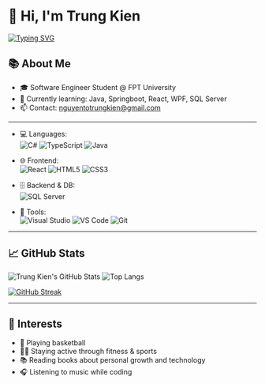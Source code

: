 # 👋 Hi, I'm Trung Kien

[![Typing SVG](https://readme-typing-svg.herokuapp.com?font=Fira+Code&size=22&pause=1000&color=09F7FF&width=435&lines=💻+SE+Student+%7C+Fullstack+Learner;🧠+FPT+University+%7C+Vietnam)](https://git.io/typing-svg)

## 📚 About Me
- 🎓 Software Engineer Student @ FPT University  
- 🌱 Currently learning: Java, Springboot, React, WPF, SQL Server  
- 📫 Contact: nguyentotrungkien@gmail.com

---

- 💻 Languages:  
  ![C#](https://img.shields.io/badge/C%23-239120?style=flat-square&logo=c-sharp&logoColor=white)
  ![TypeScript](https://img.shields.io/badge/TypeScript-007ACC?style=flat-square&logo=typescript&logoColor=white)
  ![Java](https://img.shields.io/badge/Java-ED8B00?style=flat-square&logo=java&logoColor=white)

- 🌐 Frontend:  
  ![React](https://img.shields.io/badge/React-20232A?style=flat-square&logo=react&logoColor=61DAFB)
  ![HTML5](https://img.shields.io/badge/HTML5-E34F26?style=flat-square&logo=html5&logoColor=white)
  ![CSS3](https://img.shields.io/badge/CSS3-1572B6?style=flat-square&logo=css3&logoColor=white)

- 🗄️ Backend & DB:  
  ![SQL Server](https://img.shields.io/badge/SQL%20Server-CC2927?style=flat-square&logo=microsoftsqlserver&logoColor=white)

- 🔧 Tools:  
  ![Visual Studio](https://img.shields.io/badge/VS-5C2D91?style=flat-square&logo=visualstudio&logoColor=white)
  ![VS Code](https://img.shields.io/badge/VS%20Code-007ACC?style=flat-square&logo=visualstudiocode&logoColor=white)
  ![Git](https://img.shields.io/badge/Git-F05032?style=flat-square&logo=git&logoColor=white)

---
## 📈 GitHub Stats

![Trung Kien's GitHub Stats](https://github-readme-stats.vercel.app/api?username=trungkien20012005&show_icons=true&theme=tokyonight)
![Top Langs](https://github-readme-stats.vercel.app/api/top-langs/?username=trungkien20012005&layout=compact&theme=tokyonight)

[![GitHub Streak](https://streak-stats.demolab.com?user=trungkien20012005&theme=tokyonight)](https://git.io/streak-stats)

---

## 🎯 Interests

- 🏀 Playing basketball
- 🏋️‍♂️ Staying active through fitness & sports
- 📚 Reading books about personal growth and technology  
- 🎧 Listening to music while coding  

